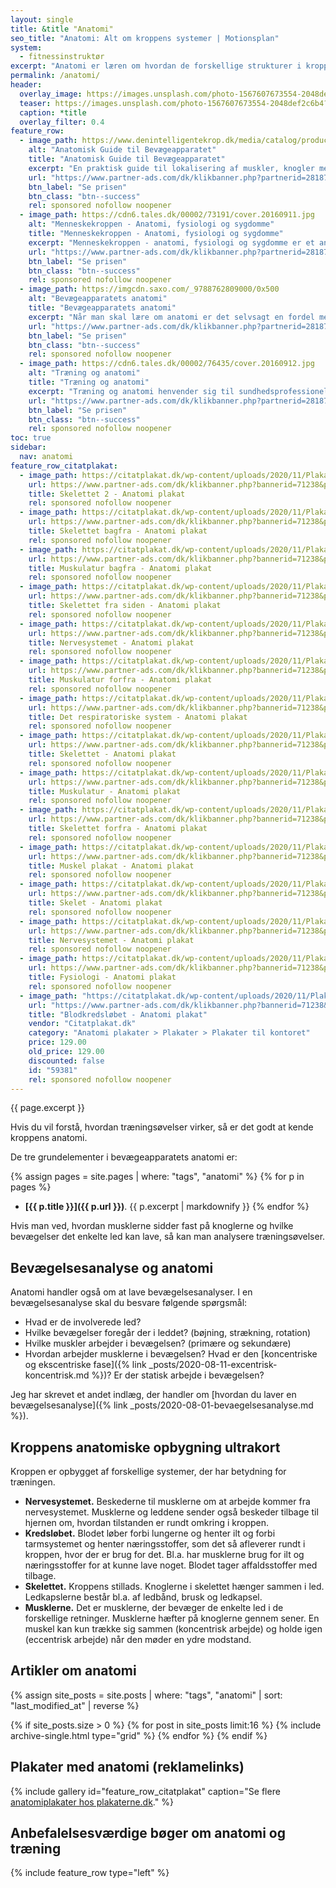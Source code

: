 ```yaml
---
layout: single
title: &title "Anatomi"
seo_title: "Anatomi: Alt om kroppens systemer | Motionsplan"
system:
  - fitnessinstruktør
excerpt: "Anatomi er læren om hvordan de forskellige strukturer i kroppen er opbygget, hvordan de forskellige celler er opbygget, hvordan disse igen samler sig til væv, organer og systemer i kroppen."
permalink: /anatomi/
header:
  overlay_image: https://images.unsplash.com/photo-1567607673554-2048def2c6b4?ixlib=rb-1.2.1&ixid=eyJhcHBfaWQiOjEyMDd9&auto=format&fit=crop&w=1950&q=80
  teaser: https://images.unsplash.com/photo-1567607673554-2048def2c6b4?ixlib=rb-1.2.1&ixid=eyJhcHBfaWQiOjEyMDd9&auto=format&fit=crop&w=400&q=80
  caption: *title
  overlay_filter: 0.4
feature_row:
  - image_path: https://www.denintelligentekrop.dk/media/catalog/product/cache/1/image/1600x/9df78eab33525d08d6e5fb8d27136e95/a/n/anatomisk-guide-til-bevaegeapparatet-9788777499104-andrew-biel-gitte-bjerg-fuusager.jpg
    alt: "Anatomisk Guide til Bevægeapparatet"
    title: "Anatomisk Guide til Bevægeapparatet"
    excerpt: "En praktisk guide til lokalisering af muskler, knogler med mere. Før du kan få succes med at undersøge og behandle bevægeapparatet, er du nødt til først at kende dets opbygning og kunne lokalisere de relevante strukturer."
    url: "https://www.partner-ads.com/dk/klikbanner.php?partnerid=28187&bannerid=38484&htmlurl=https://www.denintelligentekrop.dk/anatomisk-guide-til-bevaegeapparatet-9788777499104"
    btn_label: "Se prisen"
    btn_class: "btn--success"
    rel: sponsored nofollow noopener
  - image_path: https://cdn6.tales.dk/00002/73191/cover.20160911.jpg
    alt: "Menneskekroppen - Anatomi, fysiologi og sygdomme"
    title: "Menneskekroppen - Anatomi, fysiologi og sygdomme"
    excerpt: "Menneskekroppen - anatomi, fysiologi og sygdomme er et anatomisk atlas til mennesket i det 21. århundrede. Gennem de computergenererede 3d-billeder og fantastiske illustrationer kan man opleve menneskekroppen i hidtil uset detaljegrad og skønhed."
    url: "https://www.partner-ads.com/dk/klikbanner.php?partnerid=28187&bannerid=55214&htmlurl=https://bogreolen.dk/menneskekroppen_steve-parker_9788756784436"
    btn_label: "Se prisen"
    btn_class: "btn--success"
    rel: sponsored nofollow noopener
  - image_path: https://imgcdn.saxo.com/_9788762809000/0x500
    alt: "Bevægeapparatets anatomi"
    title: "Bevægeapparatets anatomi"
    excerpt: "Når man skal lære om anatomi er det selvsagt en fordel med gode lærebøger, og her er “Bevægeapparatets anatomi” en absolut klassiker. Bag lærebogen står forfatterne Finn Bojsen Møller, Jan Hejle, Erik Bruun Simonsen, Jørgen Tranum-Jensen. De kombinerer viden om almen anatomi med information om hvordan man forebygger, undersøger, behandler, træner og genoptræner."
    url: "https://www.partner-ads.com/dk/klikbanner.php?partnerid=28187&bannerid=43264&htmlurl=https://www.saxo.com/dk/bevaegeapparatets-anatomi_joergen-tranum-jensen_indbundet_9788762809000"
    btn_label: "Se prisen"
    btn_class: "btn--success"
    rel: sponsored nofollow noopener
  - image_path: https://cdn6.tales.dk/00002/76435/cover.20160912.jpg
    alt: "Træning og anatomi"
    title: "Træning og anatomi"
    excerpt: "Træning og anatomi henvender sig til sundhedsprofessionelle, til anatomi- og idrætsstuderende - morgendagens trænere - og til sportsudøvere, bodybuildere og andre, som vil forbedre deres fysiske form. Øger din forståelse af, hvordan kroppen fungerer under træningIndeholder mere end 200 detaljerede anatomiske illustrationer."
    url: "https://www.partner-ads.com/dk/klikbanner.php?partnerid=28187&bannerid=55214&htmlurl=https://tales.dk/traening-og-anatomi-50-vigtige-oevelser-med-flotte-illustrationer_ken-ashwell_9788778423191"
    btn_label: "Se prisen"
    btn_class: "btn--success"
    rel: sponsored nofollow noopener
toc: true
sidebar:
  nav: anatomi
feature_row_citatplakat:
  - image_path: https://citatplakat.dk/wp-content/uploads/2020/11/Plakat-om-menneskets-skelet-forfra-og-bagfra-AN10025.png
    url: https://www.partner-ads.com/dk/klikbanner.php?bannerid=71238&partnerid=28187&htmlurl=https://citatplakat.dk/plakater/skelettet-anatomi-plakat/
    title: Skelettet 2 - Anatomi plakat
    rel: sponsored nofollow noopener
  - image_path: https://citatplakat.dk/wp-content/uploads/2020/11/Plakat-om-menneskets-skelet-bagfra-AN10026.png
    url: https://www.partner-ads.com/dk/klikbanner.php?bannerid=71238&partnerid=28187&htmlurl=https://citatplakat.dk/plakater/skelettet-bagfra-anatomi-plakat/
    title: Skelettet bagfra - Anatomi plakat
    rel: sponsored nofollow noopener
  - image_path: https://citatplakat.dk/wp-content/uploads/2020/11/Plakat-om-menneskets-muskulatur-bagfra-AN10031.png
    url: https://www.partner-ads.com/dk/klikbanner.php?bannerid=71238&partnerid=28187&htmlurl=https://citatplakat.dk/plakater/muskulatur-3-anatomi-plakat/
    title: Muskulatur bagfra - Anatomi plakat
    rel: sponsored nofollow noopener
  - image_path: https://citatplakat.dk/wp-content/uploads/2020/11/Plakat-af-menneskets-skelet-fra-siden-AN10029.png
    url: https://www.partner-ads.com/dk/klikbanner.php?bannerid=71238&partnerid=28187&htmlurl=https://citatplakat.dk/plakater/skelettet-siden-anatomi-plakat/
    title: Skelettet fra siden - Anatomi plakat
    rel: sponsored nofollow noopener
  - image_path: https://citatplakat.dk/wp-content/uploads/2020/11/Plakat-om-menneskets-nervesystem-AN10024.png
    url: https://www.partner-ads.com/dk/klikbanner.php?bannerid=71238&partnerid=28187&htmlurl=https://citatplakat.dk/plakater/rvesystemet-anatomi-plakat/
    title: Nervesystemet - Anatomi plakat
    rel: sponsored nofollow noopener
  - image_path: https://citatplakat.dk/wp-content/uploads/2020/11/Plakat-om-menneskets-muskulatur-forfra-AN10032.png
    url: https://www.partner-ads.com/dk/klikbanner.php?bannerid=71238&partnerid=28187&htmlurl=https://citatplakat.dk/plakater/muskulatur-forfra-anatomi-plakat/
    title: Muskulatur forfra - Anatomi plakat
    rel: sponsored nofollow noopener
  - image_path: https://citatplakat.dk/wp-content/uploads/2020/11/Plakat-om-menneskets-vejrtraekning-AN10030.png
    url: https://www.partner-ads.com/dk/klikbanner.php?bannerid=71238&partnerid=28187&htmlurl=https://citatplakat.dk/plakater/det-respiratoriske-system-anatomi-plakat/
    title: Det respiratoriske system - Anatomi plakat
    rel: sponsored nofollow noopener
  - image_path: https://citatplakat.dk/wp-content/uploads/2020/11/Plakat-med-menneskets-skelet-AN10028.png
    url: https://www.partner-ads.com/dk/klikbanner.php?bannerid=71238&partnerid=28187&htmlurl=https://citatplakat.dk/plakater/skelettet-anatomi-plakat-2/
    title: Skelettet - Anatomi plakat
    rel: sponsored nofollow noopener
  - image_path: https://citatplakat.dk/wp-content/uploads/2020/11/Plakat-med-menneskets-muskler-AN10023.png
    url: https://www.partner-ads.com/dk/klikbanner.php?bannerid=71238&partnerid=28187&htmlurl=https://citatplakat.dk/plakater/muskulatur-anatomi-plakat/
    title: Muskulatur - Anatomi plakat
    rel: sponsored nofollow noopener
  - image_path: https://citatplakat.dk/wp-content/uploads/2020/11/Plakat-om-menneskets-skelet-forfra-AN10027.png
    url: https://www.partner-ads.com/dk/klikbanner.php?bannerid=71238&partnerid=28187&htmlurl=https://citatplakat.dk/plakater/skelettet-forfra-anatomi-plakat/
    title: Skelettet forfra - Anatomi plakat
    rel: sponsored nofollow noopener
  - image_path: https://citatplakat.dk/wp-content/uploads/2020/11/Plakat-af-kroppens-muskler-AN10002.png
    url: https://www.partner-ads.com/dk/klikbanner.php?bannerid=71238&partnerid=28187&htmlurl=https://citatplakat.dk/plakater/anatomi-plakater/muskel-plakat-anatomi-plakat/
    title: Muskel plakat - Anatomi plakat
    rel: sponsored nofollow noopener
  - image_path: https://citatplakat.dk/wp-content/uploads/2020/11/Plakat-af-kroppens-skelet-AN10003.png
    url: https://www.partner-ads.com/dk/klikbanner.php?bannerid=71238&partnerid=28187&htmlurl=https://citatplakat.dk/plakater/anatomi-plakater/skelet-anatomi-plakat/
    title: Skelet - Anatomi plakat
    rel: sponsored nofollow noopener
  - image_path: https://citatplakat.dk/wp-content/uploads/2020/11/Plakat-med-amndens-anatomi-AN10001.png
    url: https://www.partner-ads.com/dk/klikbanner.php?bannerid=71238&partnerid=28187&htmlurl=https://citatplakat.dk/plakater/anatomi-plakater/kroppens-muskler-anatomi-plakat/
    title: Nervesystemet - Anatomi plakat
    rel: sponsored nofollow noopener
  - image_path: https://citatplakat.dk/wp-content/uploads/2020/11/Plakat-af-mandens-anatomi-AN10000.png
    url: https://www.partner-ads.com/dk/klikbanner.php?bannerid=71238&partnerid=28187&htmlurl=https://citatplakat.dk/plakater/anatomi-plakater/fysiologi-anatomi-plakat/
    title: Fysiologi - Anatomi plakat
    rel: sponsored nofollow noopener
  - image_path: "https://citatplakat.dk/wp-content/uploads/2020/11/Plakat-om-kroppens-bloda%CC%8Are-AN10013.png"
    url: "https://www.partner-ads.com/dk/klikbanner.php?bannerid=71238&partnerid=28187&htmlurl=https://citatplakat.dk/plakater/blodkredsloebet-anatomi-plakat/"
    title: "Blodkredsløbet - Anatomi plakat"
    vendor: "Citatplakat.dk"
    category: "Anatomi plakater > Plakater > Plakater til kontoret"
    price: 129.00
    old_price: 129.00
    discounted: false
    id: "59381"
    rel: sponsored nofollow noopener
---
```


{{ page.excerpt }}

Hvis du vil forstå, hvordan træningsøvelser virker, så er det godt at kende kroppens anatomi.

De tre grundelementer i bevægeapparatets anatomi er:

{% assign pages = site.pages | where: "tags", "anatomi" %}
{% for p in pages %}
- **[{{ p.title }}]({{ p.url }})**.
  {{ p.excerpt | markdownify }}
{% endfor %}

Hvis man ved, hvordan musklerne sidder fast på knoglerne og hvilke bevægelser det enkelte led kan lave, så kan man analysere træningsøvelser.

## Bevægelsesanalyse og anatomi

Anatomi handler også om at lave bevægelsesanalyser. I en bevægelsesanalyse skal du besvare følgende spørgsmål:

- Hvad er de involverede led?
- Hvilke bevægelser foregår der i leddet? (bøjning, strækning, rotation)
- Hvilke muskler arbejder i bevægelsen? (primære og sekundære)
- Hvordan arbejder musklerne i bevægelsen? Hvad er den [koncentriske og ekscentriske fase]({% link _posts/2020-08-11-excentrisk-koncentrisk.md %})? Er der statisk arbejde i bevægelsen?

Jeg har skrevet et andet indlæg, der handler om [hvordan du laver en bevægelsesanalyse]({% link _posts/2020-08-01-bevaegelsesanalyse.md %}).

## Kroppens anatomiske opbygning ultrakort

Kroppen er opbygget af forskellige systemer, der har betydning for træningen.

- **Nervesystemet.** Beskederne til musklerne om at arbejde kommer fra nervesystemet. Musklerne og leddene sender også beskeder tilbage til hjernen om, hvordan tilstanden er rundt omkring i kroppen.
- **Kredsløbet.** Blodet løber forbi lungerne og henter ilt og forbi tarmsystemet og henter næringsstoffer, som det så afleverer rundt i kroppen, hvor der er brug for det. Bl.a. har musklerne brug for ilt og næringsstoffer for at kunne lave noget. Blodet tager affaldsstoffer med tilbage.
- **Skelettet.** Kroppens stillads. Knoglerne i skelettet hænger sammen i led. Ledkapslerne består bl.a. af ledbånd, brusk og ledkapsel.
- **Musklerne.** Det er musklerne, der bevæger de enkelte led i de forskellige retninger. Musklerne hæfter på knoglerne gennem sener. En muskel kan kun trække sig sammen (koncentrisk arbejde) og holde igen (eccentrisk arbejde) når den møder en ydre modstand.

## Artikler om anatomi

<div class="feature__wrapper">

{% assign site_posts = site.posts | where: "tags", "anatomi" | sort: "last_modified_at" | reverse %}

{% if site_posts.size > 0 %}
  {% for post in site_posts limit:16 %}
    {% include archive-single.html type="grid" %}
  {% endfor %}
{% endif %}

</div>

## Plakater med anatomi (reklamelinks)

{% include gallery id="feature_row_citatplakat" caption="Se flere [anatomiplakater hos plakaterne.dk](https://www.plakaterne.dk/anatomi-anatomiplakater-muskler-skeletter/)." %}

## Anbefalelsesværdige bøger om anatomi og træning

{% include feature_row type="left" %}

